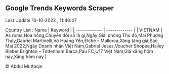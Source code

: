 

## Google Trends Keywords Scraper 
 
Last Update 10-10-2022 , 11:46:47

Country List :
 Name  | Keyword |
| ------------- | ------------- |
| VIETNAM | As roma,Hoa hồng,Chuyển đổi số là gì,Ngày Giải phóng Thủ đô,Mai Phương Thúy,Gabriel Martinelli,Võ Hoàng Yến,Elche – Mallorca,Xăng tăng giá,Sao Mai 2022,Ngày Doanh nhân Việt Nam,Gabriel Jesus,Voucher Shopee,Hailey Bieber,Brighton – Tottenham,Barca,Pau FC,U17 Việt Nam,Giá xăng hôm nay,Xăng hôm nay |



© Abdul Muttaqin 
